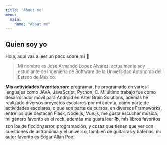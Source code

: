 ```yaml
---
title: 'About me'
menu:
  main:
    name: "About me"
---
```


## Quien soy yo

Hola, aquí vas a leer un poco sobre mí 🤩

> Mi nombre es Jose Armando Lopez Alvarez, actualmente soy estudiante de Ingeniería de Software de la Universidad Autónoma del Estado de México.

**Mis actividades favoritas son:** programar, he programado en varios lenguajes como JAVA, JavaScript, Python, C. Mi último trabajo fue como desarrollador móvil para Android en Alter Brain Solutions, además he realizado diversos proyectos escolares por mi cuenta, como parte de actividades escolares, o que son parte de cursos, en diversos Frameworks, entre los que destacan Flask, Node.js, Vue.js, me gusta escuchar música, mi género favorito es el rock, además me gusta leer 📚, mis libros favoritos son los de ficción,terror, programación, y cosas que tienen que ver con cuestiones de astronomía y el universo, también de guitarras y baterias, mi autor favorito es Edgar Allan Poe. 

